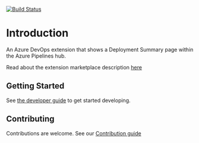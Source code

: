 [![Build Status](https://dev.azure.com/sixpivot/ReleaseDashboard/_apis/build/status%2FPublish?branchName=main)](https://dev.azure.com/sixpivot/ReleaseDashboard/_build/latest?definitionId=24&branchName=main)

# Introduction

An Azure DevOps extension that shows a Deployment Summary page within the Azure Pipelines hub.

Read about the extension marketplace description [here](extension/OVERVIEW.md)

## Getting Started

See [the developer guide](extension/DEV_GUIDE.md) to get started developing.

## Contributing

Contributions are welcome. See our [Contribution guide](./CONTRIBUTING.md)
